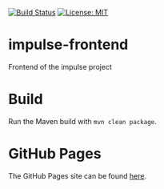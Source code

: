 [![Build Status](https://travis-ci.org/pixelstuermer/impulse-frontend.svg?branch=master)](https://travis-ci.org/pixelstuermer/impulse-frontend)
[![License: MIT](https://img.shields.io/badge/License-MIT-yellow.svg)](https://opensource.org/licenses/MIT)

# impulse-frontend
Frontend of the impulse project

# Build
Run the Maven build with `mvn clean package`.

# GitHub Pages
The GitHub Pages site can be found [here](https://pixelstuermer.github.io/impulse-frontend/).